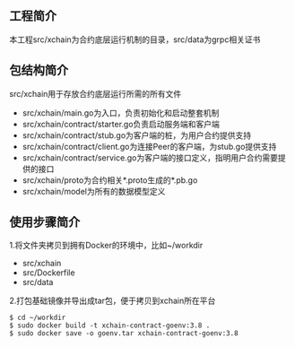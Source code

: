 ## 工程简介
本工程src/xchain为合约底层运行机制的目录，src/data为grpc相关证书

## 包结构简介
src/xchain用于存放合约底层运行所需的所有文件

* src/xchain/main.go为入口，负责初始化和启动整套机制
* src/xchain/contract/starter.go负责启动服务端和客户端
* src/xchain/contract/stub.go为客户端的桩，为用户合约提供支持
* src/xchain/contract/client.go为连接Peer的客户端，为stub.go提供支持
* src/xchain/contract/service.go为客户端的接口定义，指明用户合约需要提供的接口
* src/xchain/proto为合约相关*.proto生成的*.pb.go
* src/xchain/model为所有的数据模型定义

## 使用步骤简介
1.将文件夹拷贝到拥有Docker的环境中，比如~/workdir
  * src/xchain
  * src/Dockerfile
  * src/data

2.打包基础镜像并导出成tar包，便于拷贝到xchain所在平台
```
$ cd ~/workdir
$ sudo docker build -t xchain-contract-goenv:3.8 .
$ sudo docker save -o goenv.tar xchain-contract-goenv:3.8
```


